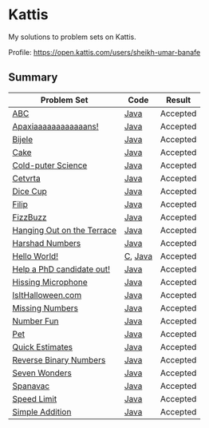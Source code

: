 # Kattis
My solutions to problem sets on Kattis.

Profile: https://open.kattis.com/users/sheikh-umar-banafe

## Summary
Problem Set| Code | Result
---------- | ---------- | ---------- |
[ABC](https://open.kattis.com/problems/abc) | [Java](https://github.com/Sheikh-Umar/kattis/blob/master/java/ABC.java) | Accepted
[Apaxiaaaaaaaaaaaans!](https://open.kattis.com/problems/apaxiaaans) | [Java](https://github.com/Sheikh-Umar/kattis/blob/master/java/Apaxians.java) | Accepted
[Bijele](https://open.kattis.com/problems/bijele) | [Java](https://github.com/Sheikh-Umar/kattis/blob/master/java/Bijele.java) | Accepted
[Cake](https://open.kattis.com/problems/cake) | [Java](https://github.com/Sheikh-Umar/kattis/blob/master/java/Cake.java) | Accepted
[Cold-puter Science](https://open.kattis.com/problems/cold) | [Java](https://github.com/Sheikh-Umar/kattis/blob/master/java/CS.java) | Accepted
[Cetvrta](https://open.kattis.com/problems/cetvrta) | [Java](https://github.com/Sheikh-Umar/kattis/blob/master/java/Cetvrta.java) | Accepted
[Dice Cup](https://open.kattis.com/problems/dicecup) | [Java](https://github.com/Sheikh-Umar/kattis/blob/master/java/Dice.java) | Accepted
[Filip](https://open.kattis.com/problems/filip) | [Java](https://github.com/Sheikh-Umar/kattis/blob/master/java/Filip.java) | Accepted
[FizzBuzz](https://open.kattis.com/problems/fizzbuzz) | [Java](https://github.com/Sheikh-Umar/kattis/blob/master/java/FizzBuzz.java) | Accepted
[Hanging Out on the Terrace](https://open.kattis.com/problems/hangingout) | [Java](https://github.com/Sheikh-Umar/kattis/blob/master/java/HangingOut.java) | Accepted
[Harshad Numbers](https://open.kattis.com/problems/harshadnumbers) | [Java](https://github.com/Sheikh-Umar/kattis/blob/master/java/Harshad.java) | Accepted
[Hello World!](https://open.kattis.com/problems/hello) | [C](https://github.com/Sheikh-Umar/kattis/tree/master/c/HelloWorld.c), [Java](https://github.com/Sheikh-Umar/kattis/blob/master/java/HelloWorld.java) | Accepted
[Help a PhD candidate out!](https://open.kattis.com/problems/helpaphd) | [Java](https://github.com/Sheikh-Umar/kattis/blob/master/java/HelpPhD.java) | Accepted 
[Hissing Microphone](https://open.kattis.com/problems/hissingmicrophone) | [Java](https://github.com/Sheikh-Umar/kattis/blob/master/java/Hiss.java) | Accepted
[IsItHalloween.com](https://open.kattis.com/problems/isithalloween) | [Java](https://github.com/Sheikh-Umar/kattis/blob/master/java/IsItHalloween.java) | Accepted
[Missing Numbers](https://open.kattis.com/problems/missingnumbers) | [Java](https://github.com/Sheikh-Umar/kattis/blob/master/java/MissingNumbers.java) | Accepted
[Number Fun](https://open.kattis.com/problems/numberfun) | [Java](https://github.com/Sheikh-Umar/kattis/blob/master/java/NumberFun.java) | Accepted
[Pet](https://open.kattis.com/problems/pet) | [Java](https://github.com/Sheikh-Umar/kattis/blob/master/java/Pet.java) | Accepted
[Quick Estimates](https://open.kattis.com/problems/quickestimate) | [Java](https://github.com/Sheikh-Umar/kattis/blob/master/java/Estimates.java) | Accepted
[Reverse Binary Numbers](https://open.kattis.com/problems/reversebinary) | [Java](https://github.com/Sheikh-Umar/kattis/blob/master/java/Reverse.java) | Accepted
[Seven Wonders](https://open.kattis.com/problems/sevenwonders) | [Java](https://github.com/Sheikh-Umar/kattis/blob/master/java/SW.java) | Accepted
[Spanavac](https://open.kattis.com/problems/spavanac) | [Java](https://github.com/Sheikh-Umar/kattis/blob/master/java/Spanavac.java) | Accepted
[Speed Limit](https://open.kattis.com/problems/speedlimit) | [Java](https://github.com/Sheikh-Umar/kattis/blob/master/java/SpeedLimit.java) | Accepted
[Simple Addition](https://open.kattis.com/problems/simpleaddition) | [Java](https://github.com/Sheikh-Umar/kattis/blob/master/java/SimpleAddition.java) | Accepted
